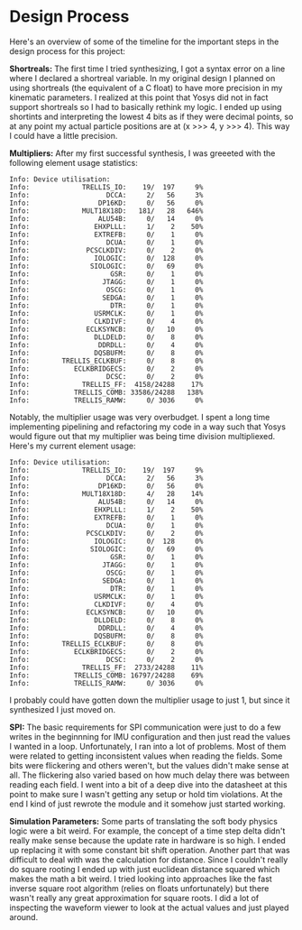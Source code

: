 # Design Process

Here's an overview of some of the timeline for the important steps in the
design process for this project:

**Shortreals:** The first time I tried synthesizing, I got a syntax error on a line
where I declared a shortreal variable. In my original design I planned on using
shortreals (the equivalent of a C float) to have more precision in my kinematic
parameters. I realized at this point that Yosys did not in fact support shortreals
so I had to basically rethink my logic. I ended up using shortints and interpreting
the lowest 4 bits as if they were decimal points, so at any point my actual particle
positions are at (x >>> 4, y >>> 4). This way I could have a little precision.

**Multipliers:** After my first successful synthesis, I was greeeted with the following
element usage statistics:

```
Info: Device utilisation:
Info:             TRELLIS_IO:    19/  197     9%
Info:                   DCCA:     2/   56     3%
Info:                 DP16KD:     0/   56     0%
Info:             MULT18X18D:   181/   28   646%
Info:                 ALU54B:     0/   14     0%
Info:                EHXPLLL:     1/    2    50%
Info:                EXTREFB:     0/    1     0%
Info:                   DCUA:     0/    1     0%
Info:              PCSCLKDIV:     0/    2     0%
Info:                IOLOGIC:     0/  128     0%
Info:               SIOLOGIC:     0/   69     0%
Info:                    GSR:     0/    1     0%
Info:                  JTAGG:     0/    1     0%
Info:                   OSCG:     0/    1     0%
Info:                  SEDGA:     0/    1     0%
Info:                    DTR:     0/    1     0%
Info:                USRMCLK:     0/    1     0%
Info:                CLKDIVF:     0/    4     0%
Info:              ECLKSYNCB:     0/   10     0%
Info:                DLLDELD:     0/    8     0%
Info:                 DDRDLL:     0/    4     0%
Info:                DQSBUFM:     0/    8     0%
Info:        TRELLIS_ECLKBUF:     0/    8     0%
Info:           ECLKBRIDGECS:     0/    2     0%
Info:                   DCSC:     0/    2     0%
Info:             TRELLIS_FF:  4158/24288    17%
Info:           TRELLIS_COMB: 33586/24288   138%
Info:           TRELLIS_RAMW:     0/ 3036     0%
```
Notably, the multiplier usage was very overbudget. I spent a long time implementing
pipelining and refactoring my code in a way such that Yosys would figure out that
my multiplier was being time division multipliexed. Here's my current element
usage:

```
Info: Device utilisation:
Info:             TRELLIS_IO:    19/  197     9%
Info:                   DCCA:     2/   56     3%
Info:                 DP16KD:     0/   56     0%
Info:             MULT18X18D:     4/   28    14%
Info:                 ALU54B:     0/   14     0%
Info:                EHXPLLL:     1/    2    50%
Info:                EXTREFB:     0/    1     0%
Info:                   DCUA:     0/    1     0%
Info:              PCSCLKDIV:     0/    2     0%
Info:                IOLOGIC:     0/  128     0%
Info:               SIOLOGIC:     0/   69     0%
Info:                    GSR:     0/    1     0%
Info:                  JTAGG:     0/    1     0%
Info:                   OSCG:     0/    1     0%
Info:                  SEDGA:     0/    1     0%
Info:                    DTR:     0/    1     0%
Info:                USRMCLK:     0/    1     0%
Info:                CLKDIVF:     0/    4     0%
Info:              ECLKSYNCB:     0/   10     0%
Info:                DLLDELD:     0/    8     0%
Info:                 DDRDLL:     0/    4     0%
Info:                DQSBUFM:     0/    8     0%
Info:        TRELLIS_ECLKBUF:     0/    8     0%
Info:           ECLKBRIDGECS:     0/    2     0%
Info:                   DCSC:     0/    2     0%
Info:             TRELLIS_FF:  2733/24288    11%
Info:           TRELLIS_COMB: 16797/24288    69%
Info:           TRELLIS_RAMW:     0/ 3036     0%
```
I probably could have gotten down the multiplier usage to just 1,
but since it synthesized I just moved on.

**SPI:** The basic requirements for SPI communication were just to
do a few writes in the beginnning for IMU configuration and then
just read the values I wanted in a loop. Unfortunately, I ran into
a lot of problems. Most of them were related to getting inconsistent values
when reading the fields. Some bits were flickering and others weren't,
but the values didn't make sense at all. The flickering also varied based
on how much delay there was between reading each field. I went into a bit of
a deep dive into the datasheet at this point to make sure I wasn't getting
any setup or hold tim violations. At the end I kind of just rewrote the module
and it somehow just started working.

**Simulation Parameters:** 
Some parts of translating the soft body physics logic were a bit weird.
For example, the concept of a time step delta didn't really make sense
because the update rate in hardware is so high. I ended up replacing it with
some constant bit shift operation. Another part that was difficult to deal
with was the calculation for distance. Since I couldn't really do square
rooting I ended up with just euclidean distance squared which makes the math
a bit weird. I tried looking into approaches like the fast inverse square
root algorithm (relies on floats unfortunately) but there wasn't really any
great approximation for square roots. I did a lot of inspecting the
waveform viewer to look at the actual values and just played around.
